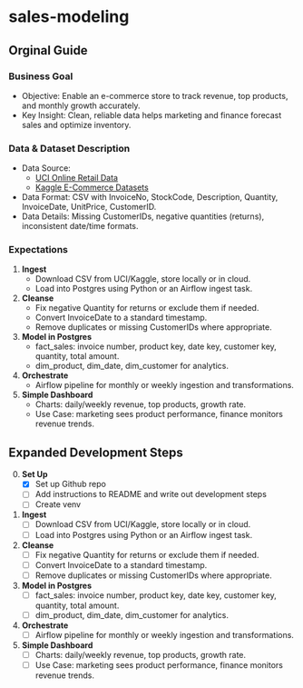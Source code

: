 # sales-modeling

## Orginal Guide
### Business Goal

- Objective: Enable an e-commerce store to track revenue, top products, and monthly growth accurately.
- Key Insight: Clean, reliable data helps marketing and finance forecast sales and optimize inventory.

### Data & Dataset Description

- Data Source:
    - [UCI Online Retail Data](https://archive.ics.uci.edu/ml/datasets/online+retail)
    - [Kaggle E-Commerce Datasets](https://www.kaggle.com/datasets?search=ecommerce)
- Data Format: CSV with InvoiceNo, StockCode, Description, Quantity, InvoiceDate, UnitPrice, CustomerID.
- Data Details: Missing CustomerIDs, negative quantities (returns), inconsistent date/time formats.

### Expectations

1. **Ingest**
    - Download CSV from UCI/Kaggle, store locally or in cloud.
    - Load into Postgres using Python or an Airflow ingest task.
2. **Cleanse**
    - Fix negative Quantity for returns or exclude them if needed.
    - Convert InvoiceDate to a standard timestamp.
    - Remove duplicates or missing CustomerIDs where appropriate.
3. **Model in Postgres**
    - fact_sales: invoice number, product key, date key, customer key, quantity, total amount.
    - dim_product, dim_date, dim_customer for analytics.
4. **Orchestrate**
    - Airflow pipeline for monthly or weekly ingestion and transformations.
5. **Simple Dashboard**
    - Charts: daily/weekly revenue, top products, growth rate.
    - Use Case: marketing sees product performance, finance monitors revenue trends.


## Expanded Development Steps
0. **Set Up**
    - [x] Set up Github repo
    - [ ] Add instructions to README and write out development steps
    - [ ] Create venv
1. **Ingest**
    - [ ] Download CSV from UCI/Kaggle, store locally or in cloud.
    - [ ] Load into Postgres using Python or an Airflow ingest task.
2. **Cleanse**
    - [ ] Fix negative Quantity for returns or exclude them if needed.
    - [ ] Convert InvoiceDate to a standard timestamp.
    - [ ] Remove duplicates or missing CustomerIDs where appropriate.
3. **Model in Postgres**
    - [ ] fact_sales: invoice number, product key, date key, customer key, quantity, total amount.
    - [ ] dim_product, dim_date, dim_customer for analytics.
4. **Orchestrate**
    - [ ] Airflow pipeline for monthly or weekly ingestion and transformations.
5. **Simple Dashboard**
    - [ ] Charts: daily/weekly revenue, top products, growth rate.
    - [ ] Use Case: marketing sees product performance, finance monitors revenue trends.